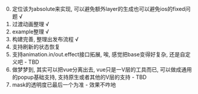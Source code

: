 0. 定位该为absolute来实现, 可以避免额外layer的生成也可以避免ios的fixed问题 √
1. 过渡动画整理 √
2. example整理 √
3. 构建完善, 整理出发布流程 √
4. 支持刷新的状态恢复
5. 支持animation.in/out.effect接口拓展, 唉, 感觉把base变得好复杂, 还是自定义吧 - TBD
6. 做梦梦到, 其实可以把vue分离出去, vue只是一V层的工具而已, 可以做成通用的popup基础支持, 支持原生或者其他的V层的支持 - TBD
7. mask的透明度已最后一个为准 - 效果不咋地
